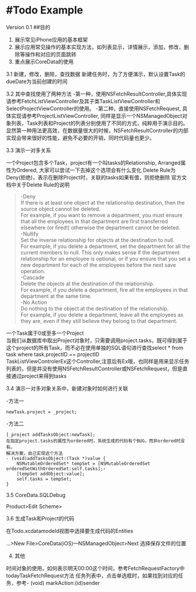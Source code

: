 #Todo Example
============
Version 0.1
##目的
1. 展示常见iPhone应用的基本框架
2. 展示应用常见操作的基本实现方法，如列表显示，详情展示，添加，修改，删除等操作和对应的页面跳转
3. 重点展示CoreData的使用

3.1  新建，修改，删除，查找数据
新建任务时，为了方便演示，默认设置Task的dueDate为当前创建的时间

3.2  其中查找使用了两种方法
-第一种，使用NSFetchResultController,具体实现请参考FetchListViewController及其子类TaskListViewController和SelectProjectViewController的使用。
-第二种，直接使用NSFetchRequest, 具体实现请参考ProjectListViewController, 同样是显示一个NSManagedObject对象列表，Task列表和Project的列表分别使用了不同的方式，纯粹用于演示目的。显然第一种用法更高效，在数据量很大的时候，NSFetchResultController的内部实现会带来很好的性能，避免不必要的开销，同时代码量也更少。

3.3  演示一对多关系

一个Project包含多个Task，project有一个叫tasks的Relationship,
Arranged属性为Ordered, 大家可以尝试一下去掉这个选项会有什么变化
Delete Rule为Deny(拒绝)，表示在删除Project时，关联的tasks如果有值，则拒绝删除
官方文档中关于Delete Rule的说明
>-Deny  
>If there is at least one object at the relationship destination, then the source object cannot be deleted.  
>For example, if you want to remove a department, you must ensure that all the employees in that department are first transferred elsewhere (or fired!) otherwise the department cannot be deleted.  
>-Nullify  
>Set the inverse relationship for objects at the destination to null.  
>For example, if you delete a department, set the department for all the current members to null. This only makes sense if the department relationship for an employee is optional, or if you ensure that you set a new department for each of the employees before the next save operation.  
>-Cascade  
>Delete the objects at the destination of the relationship.  
>For example, if you delete a department, fire all the employees in that department at the same time.  
>-No Action  
>Do nothing to the object at the destination of the relationship.  
>For example, if you delete a department, leave all the employees as they are, even if they still believe they belong to that department.  



一个Task属于0或至多一个Project  
当我们从数据库中取出Project对象时，只需要调用project.tasks，既可得到属于这个project的所有Task，而不必在使用单独的SQL语句进行查找select * from task where task.projectID == projectID  
TaskListViewControlerEx这个Controller,注意后有Ex哦，也同样是用来显示任务列表的，但是并没有使用NSFetchResultController或NSFetchRequest，但是直接通过project来得到tasks

3.4 演示一对多对象关系中，新建对象时如何进行关联

-方法一  

    newTask.project = _project;

-方法二  

    [_project addTasksObject:newTask];
    在指定project.tasks的属性为ordered时，系统生成的代码有个BUG，而非ordered时没有。
    解决方案，自己实现这个方法
    - (void)addTasksObject:(Task *)value {
        NSMutableOrderedSet* tempSet = [NSMutableOrderedSet orderedSetWithOrderedSet:self.tasks];›
        [tempSet addObject:value];
        self.tasks = tempSet;
    }

3.5 CoreData.SQLDebug

Product>Edit Scheme>
 

3.6 生成Task和Project的代码

在Todo.xcdatamodeld视图中选择要生成代码的Entities
 

…>New File>CoreData(iOS)—NSManagedObject>Next 选择保存文件的位置
 

4. 其他

时间对象的使用，如何表示明天00:00这个时间，参考FetchRequestFactory中todayTaskFetchRequest方法
任务列表中，点击单选框时，如果找到对应的任务，参考- (void) markAction:(id)sender


 


